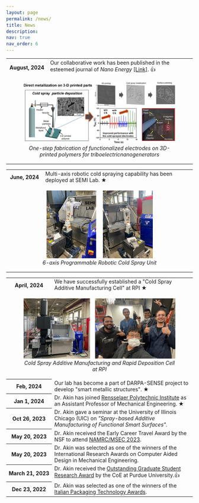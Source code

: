 ```yaml
---
layout: page
permalink: /news/
title: News
description: 
nav: true
nav_order: 6
---
```

<!-- News -->
<div class="news">
    <div class="table-responsive">
        <table class="table table-sm table-borderless">
            <tr>
                <th scope="row" style="white-space: nowrap;">August, 2024</th>
                <td>
                    Our collaborative work has been published in the esteemed journal of <i>Nano Energy</i> <a href="https://doi.org/10.1016/j.nanoen.2024.110082">[Link]</a>. <span class="star">&#128077;</span> 
                </td>
            </tr>
            <tr>
                <td colspan="2" style="text-align: center;">
                    <figure>
                        <img src="../assets/img/graphical_abstract.jpg" alt="Cold Spray Additive Manufacturing Cell" style="width:100%; max-width:600px;">
                        <figcaption> <i>One-step fabrication of functionalized electrodes on 3D-printed polymers for triboelectricnanogenerators </i></figcaption>
                    </figure>
                </td>
            </tr>
            <tr>


<div class="news">
    <div class="table-responsive">
        <table class="table table-sm table-borderless">
            <tr>
                <th scope="row" style="white-space: nowrap;">June, 2024</th>
                <td>
                    Multi-axis robotic cold spraying capability has been deployed at SEMI Lab. <span class="star">&#9733;</span>
                </td>
            </tr>
            <tr>
                <td colspan="2" style="text-align: center;">
                    <figure>
                        <img src="../assets/img/CS_robot.jpg" alt="Cold Spray Additive Manufacturing Cell" style="width:70%; max-width:600px;">
                        <figcaption> <i>6-axis Programmable Robotic Cold Spray Unit</i></figcaption>
                    </figure>
                </td>
            </tr>
            <tr>
<div class="news">
    <div class="table-responsive">
        <table class="table table-sm table-borderless">
            <tr>
                <th scope="row" style="white-space: nowrap;">April, 2024</th>
                <td>
                    We have successfully established a "Cold Spray Additive Manufacturing Cell" at RPI <span class="star">&#9733;</span>
                </td>
            </tr>
            <tr>
                <td colspan="2" style="text-align: center;">
                    <figure>
                        <img src="../assets/img/titomic_CS.jpg" alt="Cold Spray Additive Manufacturing Cell" style="width:100%; max-width:600px;">
                        <figcaption> <i>Cold Spray Additive Manufacturing and Rapid Deposition Cell at RPI</i></figcaption>
                    </figure>
                </td>
            </tr>
            <tr>
                <th scope="row" style="white-space: nowrap;">Feb, 2024</th>
                <td>
                    Our lab has become a part of DARPA-SENSE project to develop "smart metallic structures". <span class="star">&#9733;</span>
                </td>
            </tr>
                        <tr>
                <th scope="row" style="white-space: nowrap;">Jan 1, 2024</th>
                <td>
                    Dr. Akin has joined <a href="https://www.rpi.edu/">Rensselaer Polytechnic Institute</a> as an Assistant Professor of Mechanical Engineering. <span class="star">&#9733;</span>
                </td>
            </tr>
            <tr>
                <th scope="row" style="white-space: nowrap;">Oct 26, 2023</th>
                <td>
                    Dr. Akin gave a seminar at the University of Illinois Chicago (UIC) on <i>"Spray-based Additive Manufacturing of Functional Smart Surfaces".</i>
                </td>
            </tr>
            <tr>
                <th scope="row" style="white-space: nowrap;">May 20, 2023</th>
                <td>
                    Dr. Akin received the Early Career Travel Award by the NSF to attend <a href="https://msec-namrc2023.rutgers.edu/">NAMRC/MSEC 2023</a>.
                </td>
            </tr>
            <tr>
                <th scope="row" style="white-space: nowrap;">May 20, 2023</th>
                <td>
                    Dr. Akin was selected as one of the winners of the International Research Awards on Computer Aided Design in Mechanical Engineering.
                </td>
            </tr>
            <tr>
                <th scope="row" style="white-space: nowrap;">March 21, 2023</th>
                <td>
                    Dr. Akin received the <a href="https://engineering.purdue.edu/Engr/People/Awards/Graduate/ptRecipientListing?group_id=237384&show_sub_groups=1">Outstanding Graduate Student Research Award</a> by the CoE at Purdue University.&#x1F44D;
                </td>
            </tr>
            <tr>
                <th scope="row" style="white-space: nowrap;">Dec 23, 2022</th>
                <td>
                    Dr. Akin was selected as one of the winners of the <a href="https://machinesitalia.org/italian-technology-awards">Italian Packaging Technology Awards</a>.
                </td>
            </tr>
        </table>
    </div>
</div>